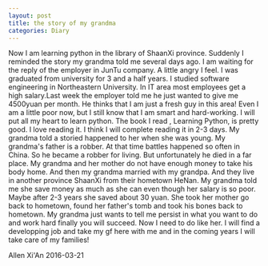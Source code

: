 ```yaml
---
layout: post
title: the story of my grandma
categories: Diary
---
```

Now I am learning python in the library of ShaanXi province. Suddenly I reminded the story my grandma told me several days ago. I am waiting for the reply of the employer in JunTu company. A little angry I feel. I was graduated from university for 3 and a half years. I studied software engineering in Northeastern University. In IT area most employees get a high salary.Last week the employer told me he just wanted to give me 4500yuan per month. He thinks that I am just a fresh guy in this area! Even I am a little poor now, but I still know that I am smart and hard-working. I will put all my heart to learn python. The book I read , Learning Python, is pretty good. I love reading it. I think I will complete reading it in 2-3 days. My grandma told a storied happened to her when she was young. My grandma's father is a robber. At that time battles happened so often in China. So he became a robber for living. But unfortunately he died in a far place. My grandma and her mother do not have enough money to take his body home. And then my grandma married with my grandpa. And they live in another province ShaanXi from their hometown HeNan. My grandma told me she save money as much as she can even though her salary is so poor. Maybe after 2-3 years she saved about 30 yuan. She took her mother go back to hometown, found her father's tomb and took his bones back to hometown. My grandma just wants to tell me persist in what you want to do and work hard finally you will succeed. Now I need to do like her. I will find a developping job and take my gf here with me and in the coming years I will take care of my families!


Allen
Xi'An
2016-03-21 